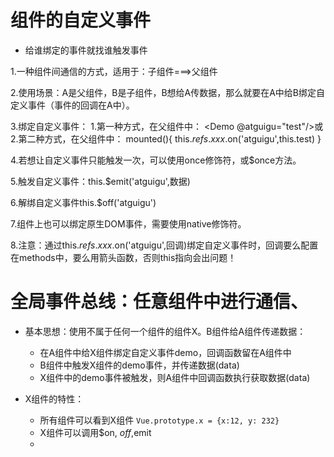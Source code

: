 # 组件的自定义事件
- 给谁绑定的事件就找谁触发事件

1.一种组件间通信的方式，适用于：子组件===>父组件

2.使用场景：A是父组件，B是子组件，B想给A传数据，那么就要在A中给B绑定自定义事件（事件的回调在A中）。

3.绑定自定义事件：
    1.第一种方式，在父组件中：
    <Demo @atguigu="test"/>或<Demo v-on:atguigu="test"/>
    2.第二种方式，在父组件中：
    <Demo ref="demo"/>
    mounted(){
    this.$refs.xxx.$on('atguigu',this.test)
    }

4.若想让自定义事件只能触发一次，可以使用once修饰符，或$once方法。

5.触发自定义事件：this.$emit('atguigu',数据)

6.解绑自定义事件this.$off('atguigu')

7.组件上也可以绑定原生DOM事件，需要使用native修饰符。

8.注意：通过this.$refs.xxx.$on('atguigu',回调)绑定自定义事件时，回调要么配置在methods中，要么用箭头函数，否则this指向会出问题！


# 全局事件总线：任意组件中进行通信、
- 基本思想：使用不属于任何一个组件的组件X。B组件给A组件传递数据：
    - 在A组件中给X组件绑定自定义事件demo，回调函数留在A组件中
    - B组件中触发X组件的demo事件，并传递数据(data)
    - X组件中的demo事件被触发，则A组件中回调函数执行获取数据(data)

- X组件的特性：
    - 所有组件可以看到X组件 `Vue.prototype.x = {x:12, y: 232}`
    - X组件可以调用$on, $off,$emit
    - 



